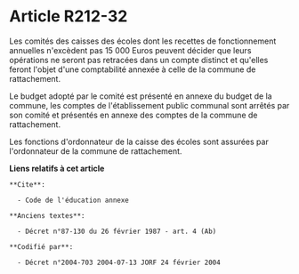 # Article R212-32

Les comités des caisses des écoles dont les recettes de fonctionnement annuelles n'excèdent pas 15 000 Euros peuvent décider
que leurs opérations ne seront pas retracées dans un compte distinct et qu'elles feront l'objet d'une comptabilité annexée à
celle de la commune de rattachement.

Le budget adopté par le comité est présenté en annexe du budget de la commune, les comptes de l'établissement public communal
sont arrêtés par son comité et présentés en annexe des comptes de la commune de rattachement.

Les fonctions d'ordonnateur de la caisse des écoles sont assurées par l'ordonnateur de la commune de rattachement.

**Liens relatifs à cet article**

	**Cite**:

	  - Code de l'éducation annexe

	**Anciens textes**:

	  - Décret n°87-130 du 26 février 1987 - art. 4 (Ab)

	**Codifié par**:

	  - Décret n°2004-703 2004-07-13 JORF 24 février 2004
